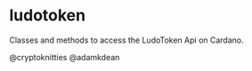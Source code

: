 # ludotoken
Classes and methods to access the LudoToken Api on Cardano.

@cryptoknitties
@adamkdean
